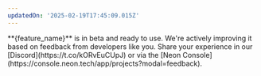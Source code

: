 ```yaml
---
updatedOn: '2025-02-19T17:45:09.015Z'
---
```

<Admonition type="note" title="Beta">
**{feature_name}** is in beta and ready to use. We're actively improving it based on feedback from developers like you. Share your experience in our [Discord](https://t.co/kORvEuCUpJ) or via the [Neon Console](https://console.neon.tech/app/projects?modal=feedback).
</Admonition>
